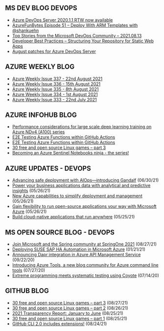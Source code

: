 ## MS DEV BLOG DEVOPS 

<!-- DEVBLOGDEVOPS:START -->
- [Azure DevOps Server 2020.1.1 RTW now available](https://devblogs.microsoft.com/devops/azure-devops-server-2020-1-1-rtw-now-available/)
- [AzureFunBytes Episode 51 – Deploy With ARM Templates with @shankuehn](https://devblogs.microsoft.com/devops/azurefunbytes-episode-51-deploy-with-arm-templates-with-shankuehn/)
- [Top Stories from the Microsoft DevOps Community – 2021.08.13](https://devblogs.microsoft.com/devops/top-stories-from-the-microsoft-devops-community-2021-08-13/)
- [Developer Best Practices – Structuring Your Repository for Static Web Apps](https://devblogs.microsoft.com/devops/developer-best-practices-structuring-your-repository-for-static-web-apps/)
- [August patches for Azure DevOps Server](https://devblogs.microsoft.com/devops/august-patches-for-azure-devops-server/)
<!-- DEVBLOGDEVOPS:END -->


## AZURE WEEKLY BLOG

<!-- AZUREWEEKLY:START -->
- [Azure Weekly Issue 337 - 22nd August 2021](https://azureweekly.info/issue-337.html)
- [Azure Weekly Issue 336 - 15th August 2021](https://azureweekly.info/issue-336.html)
- [Azure Weekly Issue 335 - 8th August 2021](https://azureweekly.info/issue-335.html)
- [Azure Weekly Issue 334 - 1st August 2021](https://azureweekly.info/issue-334.html)
- [Azure Weekly Issue 333 - 22nd July 2021](https://azureweekly.info/issue-333.html)
<!-- AZUREWEEKLY:END -->

## AZURE INFOHUB BLOG 

<!-- AZUREINFOHUB:START -->
- [Performance considerations for large scale deep learning training on Azure NDv4 (A100) series](https://techcommunity.microsoft.com/t5/azure-global/performance-considerations-for-large-scale-deep-learning/ba-p/2693834)
- [E2E Testing Azure Functions within GitHub Actions](https://techcommunity.microsoft.com/t5/apps-on-azure/e2e-testing-azure-functions-within-github-actions/ba-p/2691035)
- [E2E Testing Azure Functions within GitHub Actions](https://techcommunity.microsoft.com/t5/apps-on-azure/e2e-testing-azure-functions-within-github-actions/ba-p/2691035)
- [30 free and open source Linux games – part 3](https://github.blog/2021-08-27-30-free-and-open-source-linux-games-part-3/)
- [Becoming an Azure Sentinel Notebooks ninja - the series!](https://techcommunity.microsoft.com/t5/azure-sentinel/becoming-an-azure-sentinel-notebooks-ninja-the-series/ba-p/2693491)
<!-- AZUREINFOHUB:END -->


## AZURE UPDATES - DEVOPS 

<!-- AZUREUPDATES:START -->

 - [Advancing safe deployment with AIOps—introducing Gandalf](https://azure.microsoft.com/blog/advancing-safe-deployment-with-aiops-introducing-gandalf/) (06/30/21)
 - [Power your business applications data with analytical and predictive insights](https://azure.microsoft.com/blog/power-your-business-applications-data-with-analytical-and-predictive-insights/) (05/26/21)
 - [New Azure capabilities to simplify deployment and management](https://azure.microsoft.com/blog/new-azure-capabilities-to-simplify-deployment-and-management/) (05/26/21)
 - [Gain flexibility to run open-source applications your way with Microsoft Azure](https://azure.microsoft.com/blog/gain-flexibility-to-run-open-source-applications-your-way-with-microsoft-azure/) (05/26/21)
 - [Build cloud-native applications that run anywhere](https://azure.microsoft.com/blog/build-cloudnative-applications-that-run-anywhere/) (05/25/21)
<!-- AZUREUPDATES:END -->


## MS OPEN SOURCE BLOG - DEVOPS 

<!-- MSOPENSOURCEBLOG:START -->

 - [Join Microsoft and the Spring community at SpringOne 2021](https://cloudblogs.microsoft.com/opensource/2021/08/27/join-microsoft-and-the-spring-community-at-springone-2021/) (08/27/21)
 - [Deploying SUSE SAP HA Automation in Microsoft Azure](https://cloudblogs.microsoft.com/opensource/2021/01/21/deploying-suse-sap-ha-automation-in-microsoft-azure/) (01/21/21)
 - [Announcing Dapr integration in Azure API Management Service](https://cloudblogs.microsoft.com/opensource/2020/09/22/announcing-dapr-integration-azure-api-management-service-apim/) (09/22/20)
 - [Introducing Azure Tools, a new blog community for Azure command line tools](https://cloudblogs.microsoft.com/opensource/2020/07/27/introducing-azure-tools-new-tech-community-blog/) (07/27/20)
 - [Extreme programming meets systematic testing using Coyote](https://cloudblogs.microsoft.com/opensource/2020/07/14/extreme-programming-meets-systematic-testing-using-coyote/) (07/14/20)
<!-- MSOPENSOURCEBLOG:END -->


## GITHUB BLOG


<!-- GITHUB:START -->

 - [30 free and open source Linux games – part 3](https://github.blog/2021-08-27-30-free-and-open-source-linux-games-part-3/) (08/27/21)
 - [30 free and open source Linux games – part 2](https://github.blog/2021-08-26-30-free-and-open-source-linux-games-part-2/) (08/26/21)
 - [2021 Transparency Report: January to June](https://github.blog/2021-08-25-2021-transparency-report-january-to-june/) (08/25/21)
 - [30 free and open source Linux games – part 1](https://github.blog/2021-08-25-30-free-and-open-source-linux-games-part-1/) (08/25/21)
 - [GitHub CLI 2.0 includes extensions!](https://github.blog/2021-08-24-github-cli-2-0-includes-extensions/) (08/24/21)
<!-- GITHUB:END -->
